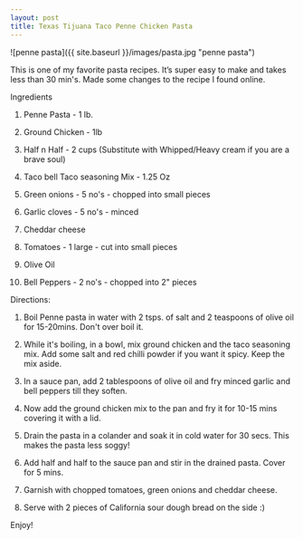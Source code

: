 ```yaml
---
layout: post
title: Texas Tijuana Taco Penne Chicken Pasta
---
```


![penne pasta]({{ site.baseurl }}/images/pasta.jpg "penne pasta")


This is one of my favorite pasta recipes. It’s super easy to make and takes less than 30 min's. Made some changes to the recipe I found online. 

Ingredients

1. Penne Pasta - 1 lb.

2. Ground Chicken - 1lb

3. Half n Half - 2 cups  (Substitute with Whipped/Heavy cream if you are a brave soul)

4. Taco bell Taco seasoning Mix - 1.25 Oz

5. Green onions - 5 no's - chopped into small pieces

6. Garlic cloves - 5 no's - minced

7. Cheddar cheese 

8. Tomatoes - 1 large - cut into small pieces

9. Olive Oil

10. Bell Peppers - 2 no's - chopped into 2" pieces 

Directions:

1. Boil Penne pasta in water with 2 tsps. of salt and 2 teaspoons of olive oil for 15-20mins. Don't over boil it.

2. While it's boiling, in a bowl, mix ground chicken and the taco seasoning mix. Add some salt and red chilli powder if you want it spicy. Keep the mix aside.

3. In a sauce pan, add 2 tablespoons of olive oil and fry minced garlic and bell peppers till they soften.

4. Now add the ground chicken mix to the pan and fry it for 10-15 mins covering it with a lid.

5. Drain the pasta in a colander and soak it in cold water for 30 secs. This makes the pasta less soggy!

6. Add half and half to the sauce pan and stir in the drained pasta. Cover for 5 mins.

7. Garnish with chopped tomatoes, green onions and cheddar cheese.

8. Serve with 2 pieces of California sour dough bread on the side :)

Enjoy!
